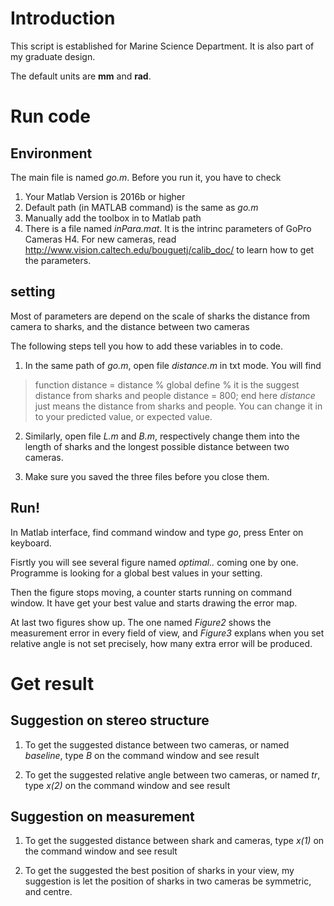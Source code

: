 # Introduction
This script is established for Marine Science Department. It is also part of my graduate design. 

The default units are **mm** and **rad**.

# Run code
## Environment
The main file is named _go.m_. Before you run it, you have to check
1. Your Matlab Version is 2016b or higher
2. Default path (in MATLAB command) is the same as _go.m_
3. Manually add the toolbox in to Matlab path
4. There is a file named _inPara.mat_. It is the intrinc parameters of GoPro Cameras H4.
For new cameras, read http://www.vision.caltech.edu/bouguetj/calib_doc/ to learn how to get the parameters.

## setting
Most of parameters are depend on the scale of sharks the distance from camera to sharks, and the distance between two cameras

The following steps tell you how to add these variables in to code.
1. In the same path of _go.m_, open file _distance.m_ in txt mode. You will find
  > function distance = distance
  > % global define
  > % it is the suggest distance from sharks and people 
  >     distance = 800;
  > end
  here _distance_ just means the distance from sharks and people. You can change it in to your predicted value, or expected value.
  
2. Similarly, open file _L.m_ and _B.m_,
    respectively change them into the length of sharks and the longest possible distance between two cameras.

3. Make sure you saved the three files before you close them.

## Run!

In Matlab interface, find command window and type _go_, press Enter on keyboard.

Fisrtly you will see several figure named _optimal.._ coming one by one. Programme is looking for a global best values in your setting.

Then the figure stops moving, a counter starts running on command window. It have get your best value and starts drawing the error map.

At last two figures show up. The one named _Figure2_ shows the measurement error in every field of view, 
  and _Figure3_ explans when you set relative angle is not set precisely, how many extra error will be produced. 
  
# Get result
## Suggestion on stereo structure
1. To get the suggested distance between two cameras, or named _baseline_, 
  type _B_ on the command window and see result

2. To get the suggested relative angle between two cameras, or named _tr_, 
  type _x(2)_ on the command window and see result
  
## Suggestion on measurement
1. To get the suggested distance between shark and cameras, 
  type _x(1)_ on the command window and see result

2. To get the suggested the best position of sharks in your view, my suggestion is 
  let the position of sharks in two cameras be symmetric, and centre.
  
  
